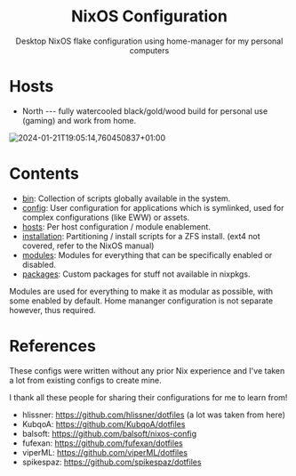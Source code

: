 <h1 align="center">NixOS Configuration</h1>

<p align="center">Desktop NixOS flake configuration using home-manager for my personal computers</p>

# Hosts

* North --- fully watercooled black/gold/wood build for personal use (gaming) and work from home.

![2024-01-21T19:05:14,760450837+01:00](https://github.com/RicArch97/nixos-config/assets/61013287/92cc6906-6a10-4e49-9e51-f47ea6598424)

# Contents

* [bin](bin): Collection of scripts globally available in the system.
* [config](config): User configuration for applications which is symlinked, used for complex configurations (like EWW) or assets.
* [hosts](hosts): Per host configuration / module enablement.
* [installation](installation): Partitioning / install scripts for a ZFS install. (ext4 not covered, refer to the NixOS manual)
* [modules](modules): Modules for everything that can be specifically enabled or disabled.
* [packages](packages): Custom packages for stuff not available in nixpkgs.

Modules are used for everything to make it as modular as possible, with some enabled by default. Home mananger configuration is not separate however, thus required.

# References

These configs were written without any prior Nix experience and I've taken a lot from existing configs to create mine.

I thank all these people for sharing their configurations for me to learn from!

* hlissner: https://github.com/hlissner/dotfiles (a lot was taken from here)
* KubqoA: https://github.com/KubqoA/dotfiles
* balsoft: https://github.com/balsoft/nixos-config
* fufexan: https://github.com/fufexan/dotfiles
* viperML: https://github.com/viperML/dotfiles
* spikespaz: https://github.com/spikespaz/dotfiles
